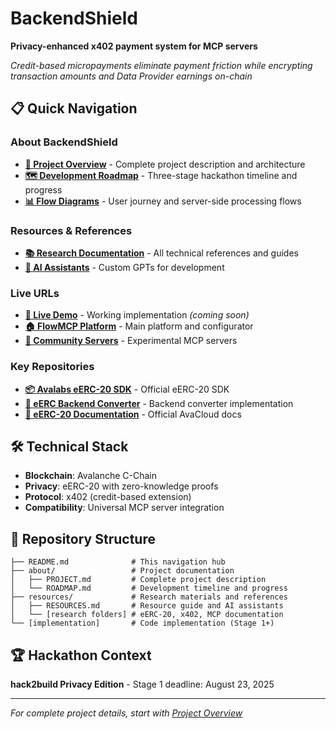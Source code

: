 # BackendShield

**Privacy-enhanced x402 payment system for MCP servers**

*Credit-based micropayments eliminate payment friction while encrypting transaction amounts and Data Provider earnings on-chain*

## 📋 Quick Navigation

### About BackendShield
- **[📖 Project Overview](about/PROJECT.md)** - Complete project description and architecture
- **[🗺️ Development Roadmap](about/ROADMAP.md)** - Three-stage hackathon timeline and progress
- **[📊 Flow Diagrams](about/USER_FLOW.md)** - User journey and server-side processing flows

### Resources & References
- **[📚 Research Documentation](resources/RESOURCES.md)** - All technical references and guides
- **[🤖 AI Assistants](resources/RESOURCES.md#ai-assistants--tools)** - Custom GPTs for development

### Live URLs
- **[🚀 Live Demo](https://community.flowmcp.org/backendshield)** - Working implementation *(coming soon)*
- **[🏠 FlowMCP Platform](https://www.flowmcp.org)** - Main platform and configurator
- **[🧪 Community Servers](https://community.flowmcp.org)** - Experimental MCP servers

### Key Repositories
- **[📦 Avalabs eERC-20 SDK](https://github.com/ava-labs/ac-eerc-sdk)** - Official eERC-20 SDK
- **[🔄 eERC Backend Converter](https://github.com/alejandro99so/eerc-backend-converter)** - Backend converter implementation
- **[📖 eERC-20 Documentation](https://avacloud.gitbook.io/encrypted-erc)** - Official AvaCloud docs

## 🛠️ Technical Stack

- **Blockchain**: Avalanche C-Chain
- **Privacy**: eERC-20 with zero-knowledge proofs
- **Protocol**: x402 (credit-based extension)
- **Compatibility**: Universal MCP server integration

## 📁 Repository Structure

```
├── README.md              # This navigation hub
├── about/                 # Project documentation
│   ├── PROJECT.md         # Complete project description
│   └── ROADMAP.md         # Development timeline and progress
├── resources/             # Research materials and references
│   ├── RESOURCES.md       # Resource guide and AI assistants
│   └── [research folders] # eERC-20, x402, MCP documentation
└── [implementation]       # Code implementation (Stage 1+)
```

## 🏆 Hackathon Context

**hack2build Privacy Edition** - Stage 1 deadline: August 23, 2025

---

*For complete project details, start with [Project Overview](about/PROJECT.md)*